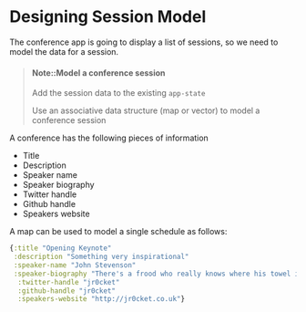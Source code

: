 # Designing Session Model

The conference app is going to display a list of sessions, so we need to model the data for a session.

> #### Note::Model a conference session
> Add the session data to the existing `app-state`
>
> Use an associative data structure (map or vector) to model a conference session

A conference has the following pieces of information

* Title
* Description
* Speaker name
* Speaker biography
* Twitter handle
* Github handle
* Speakers website


<!--sec data-title="Reveal answer..." data-id="answer001" data-collapse=true ces-->

A map can be used to model a single schedule as follows:

```clojure
{:title "Opening Keynote"
 :description "Something very inspirational"
 :speaker-name "John Stevenson"
 :speaker-biography "There's a frood who really knows where his towel is."
  :twitter-handle "jr0cket"
  :github-handle "jr0cket"
  :speakers-website "http://jr0cket.co.uk"}
```
<!--endsec-->

